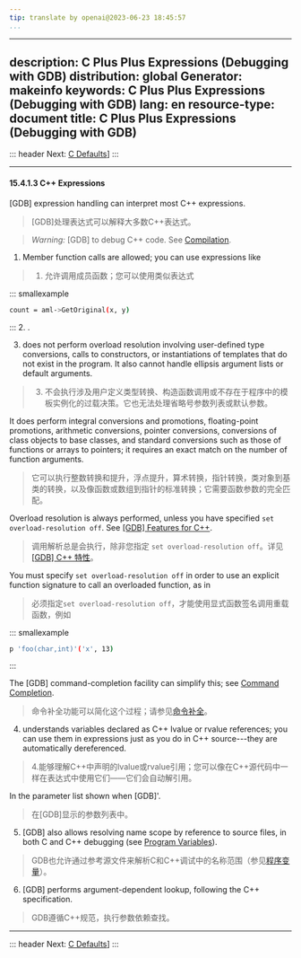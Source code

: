```yaml
---
tip: translate by openai@2023-06-23 18:45:57
...
```

---
description: C Plus Plus Expressions (Debugging with GDB)
distribution: global
Generator: makeinfo
keywords: C Plus Plus Expressions (Debugging with GDB)
lang: en
resource-type: document
title: C Plus Plus Expressions (Debugging with GDB)
---
::: header
Next: [C Defaults](C-Defaults.html#C-Defaults)]
:::

---

#### 15.4.1.3 C++ Expressions


[GDB] expression handling can interpret most C++ expressions.

> [GDB]处理表达式可以解释大多数C++表达式。

> *Warning:* [GDB] to debug C++ code. See [Compilation](Compilation.html#Compilation).


1. Member function calls are allowed; you can use expressions like

> 1. 允许调用成员函数；您可以使用类似表达式

::: smallexample

```bash
count = aml->GetOriginal(x, y)
```

:::
2. .

3.  does not perform overload resolution involving user-defined type conversions, calls to constructors, or instantiations of templates that do not exist in the program. It also cannot handle ellipsis argument lists or default arguments.

> 3.  不会执行涉及用户定义类型转换、构造函数调用或不存在于程序中的模板实例化的过载决策。它也无法处理省略号参数列表或默认参数。


It does perform integral conversions and promotions, floating-point promotions, arithmetic conversions, pointer conversions, conversions of class objects to base classes, and standard conversions such as those of functions or arrays to pointers; it requires an exact match on the number of function arguments.

> 它可以执行整数转换和提升，浮点提升，算术转换，指针转换，类对象到基类的转换，以及像函数或数组到指针的标准转换；它需要函数参数的完全匹配。


Overload resolution is always performed, unless you have specified `set overload-resolution off`. See [[GDB] Features for C++](Debugging-C-Plus-Plus.html#Debugging-C-Plus-Plus).

> 调用解析总是会执行，除非您指定 `set overload-resolution off`。详见[[GDB] C++ 特性](Debugging-C-Plus-Plus.html#Debugging-C-Plus-Plus)。


You must specify `set overload-resolution off` in order to use an explicit function signature to call an overloaded function, as in

> 必须指定`set overload-resolution off`，才能使用显式函数签名调用重载函数，例如

::: smallexample

```bash
p 'foo(char,int)'('x', 13)
```

:::


The [GDB] command-completion facility can simplify this; see [Command Completion](Completion.html#Completion).

> 命令补全功能可以简化这个过程；请参见[命令补全](Completion.html#Completion)。

4.  understands variables declared as C++ lvalue or rvalue references; you can use them in expressions just as you do in C++ source---they are automatically dereferenced.

> 4.能够理解C++中声明的lvalue或rvalue引用；您可以像在C++源代码中一样在表达式中使用它们——它们会自动解引用。


In the parameter list shown when [GDB]'.

> 在[GDB]显示的参数列表中。

5. [GDB] also allows resolving name scope by reference to source files, in both C and C++ debugging (see [Program Variables](Variables.html#Variables)).

> GDB也允许通过参考源文件来解析C和C++调试中的名称范围（参见[程序变量](Variables.html#Variables)）。

6. [GDB] performs argument-dependent lookup, following the C++ specification.

> GDB遵循C++规范，执行参数依赖查找。

---

::: header
Next: [C Defaults](C-Defaults.html#C-Defaults)]
:::
